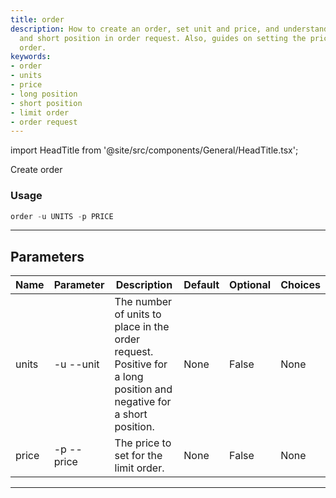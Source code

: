 ```yaml
---
title: order
description: How to create an order, set unit and price, and understanding of long
  and short position in order request. Also, guides on setting the price for a limit
  order.
keywords:
- order
- units
- price
- long position
- short position
- limit order
- order request
---
```


import HeadTitle from '@site/src/components/General/HeadTitle.tsx';

<HeadTitle title="forex /oanda/order - Reference | OpenBB Terminal Docs" />

Create order

### Usage

```python wordwrap
order -u UNITS -p PRICE
```

---

## Parameters

| Name | Parameter | Description | Default | Optional | Choices |
| ---- | --------- | ----------- | ------- | -------- | ------- |
| units | -u  --unit | The number of units to place in the order request. Positive for a long position and negative for a short position. | None | False | None |
| price | -p  --price | The price to set for the limit order. | None | False | None |

---
